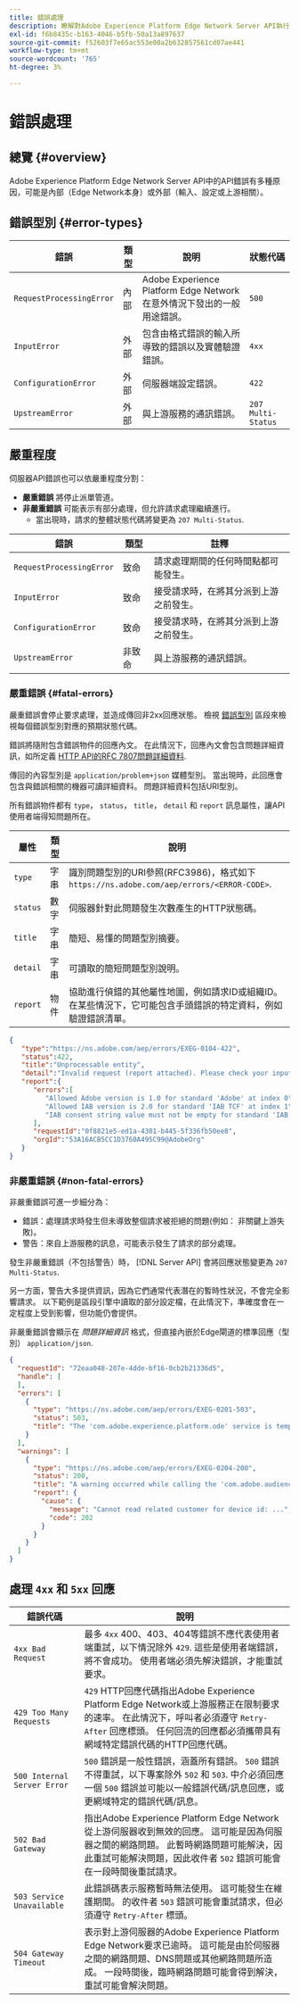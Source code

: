 ```yaml
---
title: 錯誤處理
description: 瞭解對Adobe Experience Platform Edge Network Server API執行API請求時可能遇到的錯誤。
exl-id: f6b8435c-b163-4046-b5fb-50a13a897637
source-git-commit: f52603f7e65ac553e00a2b632857561cd07ae441
workflow-type: tm+mt
source-wordcount: '765'
ht-degree: 3%

---
```


# 錯誤處理

## 總覽 {#overview}

Adobe Experience Platform Edge Network Server API中的API錯誤有多種原因，可能是內部（Edge Network本身）或外部（輸入、設定或上游相關）。

## 錯誤型別 {#error-types}

| 錯誤 | 類型 | 說明 | 狀態代碼 |
| --- | --- | --- | --- |
| `RequestProcessingError` | 內部 | Adobe Experience Platform Edge Network在意外情況下發出的一般用途錯誤。 | `500` |
| `InputError` | 外部 | 包含由格式錯誤的輸入所導致的錯誤以及實體驗證錯誤。 | `4xx` |
| `ConfigurationError` | 外部 | 伺服器端設定錯誤。 | `422` |
| `UpstreamError` | 外部 | 與上游服務的通訊錯誤。 | `207 Multi-Status` |

## 嚴重程度

伺服器API錯誤也可以依嚴重程度分割：

* **嚴重錯誤** 將停止派單管道。
* **非嚴重錯誤** 可能表示有部分處理，但允許請求處理繼續進行。
   * 當出現時，請求的整體狀態代碼將變更為 `207 Multi-Status`.

| 錯誤 | 類型 | 註釋 |
| --- | --- | --- |
| `RequestProcessingError` | 致命 | 請求處理期間的任何時間點都可能發生。 |
| `InputError` | 致命 | 接受請求時，在將其分派到上游之前發生。 |
| `ConfigurationError` | 致命 | 接受請求時，在將其分派到上游之前發生。 |
| `UpstreamError` | 非致命 | 與上游服務的通訊錯誤。 |

### 嚴重錯誤 {#fatal-errors}

嚴重錯誤會停止要求處理，並造成傳回非2xx回應狀態。 檢視 [錯誤型別](#error-types) 區段來檢視每個錯誤型別對應的預期狀態代碼。

錯誤將隨附包含錯誤物件的回應內文。 在此情況下，回應內文會包含問題詳細資訊，如所定義 [HTTP API的RFC 7807問題詳細資料](https://tools.ietf.org/html/rfc7807).

傳回的內容型別是 `application/problem+json` 媒體型別。 當出現時，此回應會包含與錯誤相關的機器可讀詳細資料。 問題詳細資料包括URI型別。

所有錯誤物件都有 `type`， `status`， `title`， `detail` 和 `report` 訊息屬性，讓API使用者端得知問題所在。

| 屬性 | 類型 | 說明 |
| -------- | ------ | ----------- |
| `type` | 字串 | 識別問題型別的URI參照(RFC3986)，格式如下 `https://ns.adobe.com/aep/errors/<ERROR-CODE>`. |
| `status` | 數字 | 伺服器針對此問題發生次數產生的HTTP狀態碼。 |
| `title` | 字串 | 簡短、易懂的問題型別摘要。 |
| `detail` | 字串 | 可讀取的簡短問題型別說明。 |
| `report` | 物件 | 協助進行偵錯的其他屬性地圖，例如請求ID或組織ID。 在某些情況下，它可能包含手頭錯誤的特定資料，例如驗證錯誤清單。 |

```json
{
   "type":"https://ns.adobe.com/aep/errors/EXEG-0104-422",
   "status":422,
   "title":"Unprocessable entity",
   "detail":"Invalid request (report attached). Please check your input and try again.",
   "report":{
      "errors":[
         "Allowed Adobe version is 1.0 for standard 'Adobe' at index 0",
         "Allowed IAB version is 2.0 for standard 'IAB TCF' at index 1",
         "IAB consent string value must not be empty for standard 'IAB TCF' at index 1"
      ],
      "requestId":"0f8821e5-ed1a-4301-b445-5f336fb50ee8",
      "orgId":"53A16ACB5CC1D3760A495C99@AdobeOrg"
   }
}
```

### 非嚴重錯誤 {#non-fatal-errors}

非嚴重錯誤可進一步細分為：

* 錯誤：處理請求時發生但未導致整個請求被拒絕的問題(例如： 非關鍵上游失敗)。
* 警告：來自上游服務的訊息，可能表示發生了請求的部分處理。

發生非嚴重錯誤（不包括警告）時， [!DNL Server API] 會將回應狀態變更為 `207 Multi-Status`.

另一方面，警告大多提供資訊，因為它們通常代表潛在的暫時性狀況，不會完全影響請求。 以下範例是區段引擎中讀取的部分設定檔，在此情況下，準確度會在一定程度上受到影響，但功能仍會提供。

非嚴重錯誤會顯示在 _問題詳細資訊_ 格式，但直接內嵌於Edge閘道的標準回應（型別） `application/json`.

```json
{
  "requestId": "72eaa048-207e-4dde-bf16-0cb2b21336d5",
  "handle": [
  ],
  "errors": [
    {
      "type": "https://ns.adobe.com/aep/errors/EXEG-0201-503",
      "status": 503,
      "title": "The 'com.adobe.experience.platform.ode' service is temporarily unable to serve this request. Please try again later."
    }
  ],
  "warnings": [
    {
      "type": "https://ns.adobe.com/aep/errors/EXEG-0204-200",
      "status": 200,
      "title": "A warning occurred while calling the 'com.adobe.audiencemanager' service for this request.",
      "report": {
        "cause": {
          "message": "Cannot read related customer for device id: ...",
          "code": 202
        }
      }
    }
  ]
}
```

## 處理 `4xx` 和 `5xx` 回應


| 錯誤代碼 | 說明 |
|---|---|
| `4xx Bad Request` | 最多 `4xx` 400、403、404等錯誤不應代表使用者端重試，以下情況除外 `429`. 這些是使用者端錯誤，將不會成功。 使用者端必須先解決錯誤，才能重試要求。 |
| `429 Too Many Requests` | `429` HTTP回應代碼指出Adobe Experience Platform Edge Network或上游服務正在限制要求的速率。 在此情況下，呼叫者必須遵守 `Retry-After` 回應標頭。 任何回流的回應都必須攜帶具有網域特定錯誤代碼的HTTP回應代碼。 |
| `500 Internal Server Error` | `500` 錯誤是一般性錯誤，涵蓋所有錯誤。 `500` 錯誤不得重試，以下專案除外 `502` 和 `503`. 中介必須回應一個 `500` 錯誤並可能以一般錯誤代碼/訊息回應，或更網域特定的錯誤代碼/訊息。 |
| `502 Bad Gateway` | 指出Adobe Experience Platform Edge Network從上游伺服器收到無效的回應。 這可能是因為伺服器之間的網路問題。 此暫時網路問題可能解決，因此重試可能解決問題，因此收件者 `502` 錯誤可能會在一段時間後重試請求。 |
| `503 Service Unavailable` | 此錯誤碼表示服務暫時無法使用。 這可能發生在維護期間。 的收件者 `503` 錯誤可能會重試請求，但必須遵守 `Retry-After` 標頭。 |
| `504 Gateway Timeout` | 表示對上游伺服器的Adobe Experience Platform Edge Network要求已逾時。 這可能是由於伺服器之間的網路問題、DNS問題或其他網路問題所造成。 一段時間後，臨時網路問題可能會得到解決，重試可能會解決問題。 |

